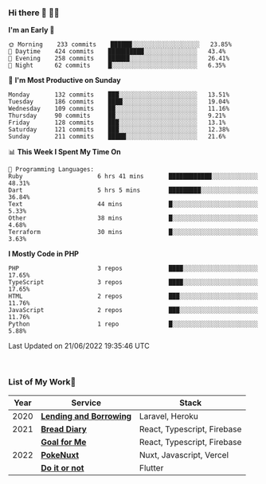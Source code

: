 ### Hi there 👋 🧑‍💻



<!--START_SECTION:waka-->
**I'm an Early 🐤** 

```text
🌞 Morning    233 commits    ██████░░░░░░░░░░░░░░░░░░░   23.85% 
🌆 Daytime    424 commits    ██████████░░░░░░░░░░░░░░░   43.4% 
🌃 Evening    258 commits    ██████░░░░░░░░░░░░░░░░░░░   26.41% 
🌙 Night      62 commits     █░░░░░░░░░░░░░░░░░░░░░░░░   6.35%

```
📅 **I'm Most Productive on Sunday** 

```text
Monday       132 commits    ███░░░░░░░░░░░░░░░░░░░░░░   13.51% 
Tuesday      186 commits    ████░░░░░░░░░░░░░░░░░░░░░   19.04% 
Wednesday    109 commits    ██░░░░░░░░░░░░░░░░░░░░░░░   11.16% 
Thursday     90 commits     ██░░░░░░░░░░░░░░░░░░░░░░░   9.21% 
Friday       128 commits    ███░░░░░░░░░░░░░░░░░░░░░░   13.1% 
Saturday     121 commits    ███░░░░░░░░░░░░░░░░░░░░░░   12.38% 
Sunday       211 commits    █████░░░░░░░░░░░░░░░░░░░░   21.6%

```


📊 **This Week I Spent My Time On** 

```text
💬 Programming Languages: 
Ruby                     6 hrs 41 mins       ████████████░░░░░░░░░░░░░   48.31% 
Dart                     5 hrs 5 mins        █████████░░░░░░░░░░░░░░░░   36.84% 
Text                     44 mins             █░░░░░░░░░░░░░░░░░░░░░░░░   5.33% 
Other                    38 mins             █░░░░░░░░░░░░░░░░░░░░░░░░   4.68% 
Terraform                30 mins             █░░░░░░░░░░░░░░░░░░░░░░░░   3.63%

```

**I Mostly Code in PHP** 

```text
PHP                      3 repos             ████░░░░░░░░░░░░░░░░░░░░░   17.65% 
TypeScript               3 repos             ████░░░░░░░░░░░░░░░░░░░░░   17.65% 
HTML                     2 repos             ███░░░░░░░░░░░░░░░░░░░░░░   11.76% 
JavaScript               2 repos             ███░░░░░░░░░░░░░░░░░░░░░░   11.76% 
Python                   1 repo              █░░░░░░░░░░░░░░░░░░░░░░░░   5.88%

```



 Last Updated on 21/06/2022 19:35:46 UTC
<!--END_SECTION:waka-->


<br />

### List of My Work🚀

| Year | Service | Stack |
|--|--|--|
| 2020 | [**Lending and Borrowing**](https://lending-and-borrowing.herokuapp.com/) | Laravel, Heroku |
| 2021 | [**Bread Diary**](https://bread-diary-web.web.app/) | React, Typescript, Firebase |
|  | [**Goal for Me**](https://goal-for-me.web.app/) | React, Typescript, Firebase |
| 2022 | [**PokeNuxt**](https://pokenuxt.vercel.app/) | Nuxt, Javascript, Vercel |
|  | [**Do it or not**](https://apps.apple.com/jp/app/do-it-or-not/id1613818865) | Flutter |